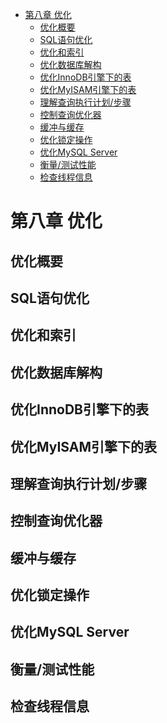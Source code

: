 <!-- TOC -->

- [第八章 优化](#第八章-优化)
    - [优化概要](#优化概要)
    - [SQL语句优化](#sql语句优化)
    - [优化和索引](#优化和索引)
    - [优化数据库解构](#优化数据库解构)
    - [优化InnoDB引擎下的表](#优化innodb引擎下的表)
    - [优化MyISAM引擎下的表](#优化myisam引擎下的表)
    - [理解查询执行计划/步骤](#理解查询执行计划步骤)
    - [控制查询优化器](#控制查询优化器)
    - [缓冲与缓存](#缓冲与缓存)
    - [优化锁定操作](#优化锁定操作)
    - [优化MySQL Server](#优化mysql-server)
    - [衡量/测试性能](#衡量测试性能)
    - [检查线程信息](#检查线程信息)

<!-- /TOC -->

# 第八章 优化

## 优化概要

## SQL语句优化

## 优化和索引



## 优化数据库解构

## 优化InnoDB引擎下的表

## 优化MyISAM引擎下的表

## 理解查询执行计划/步骤

## 控制查询优化器

## 缓冲与缓存

## 优化锁定操作

## 优化MySQL Server

## 衡量/测试性能

## 检查线程信息
